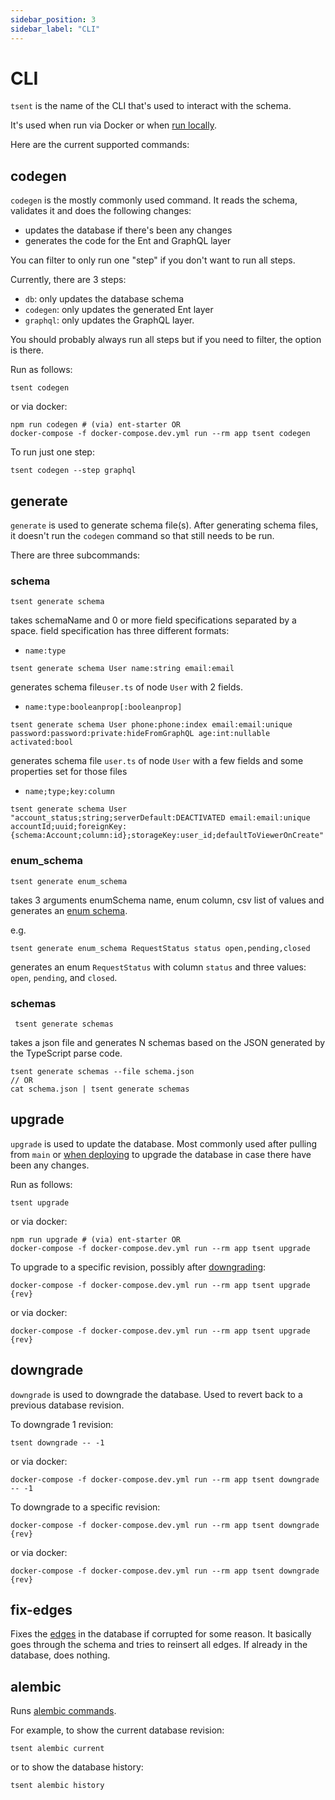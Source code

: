 ```yaml
---
sidebar_position: 3
sidebar_label: "CLI"
---
```


# CLI

`tsent` is the name of the CLI that's used to interact with the schema.

It's used when run via Docker or when [run locally](/docs/advanced-topics/running-locally).

Here are the current supported commands:

## codegen

`codegen` is the mostly commonly used command. It reads the schema, validates it and does the following changes:

* updates the database if there's been any changes
* generates the code for the Ent and GraphQL layer

You can filter to only run one "step" if you don't want to run all steps.

Currently, there are 3 steps:

* `db`: only updates the database schema
* `codegen`: only updates the generated Ent layer
* `graphql`: only updates the GraphQL layer.

You should probably always run all steps but if you need to filter, the option is there.

Run as follows:

```shell
tsent codegen
```

or via docker:

```shell
npm run codegen # (via) ent-starter OR
docker-compose -f docker-compose.dev.yml run --rm app tsent codegen
```

To run just one step:

```shell
tsent codegen --step graphql
```

## generate

`generate` is used to generate schema file(s). After generating schema files, it doesn't run the `codegen` command so that still needs to be run.

There are three subcommands:

### schema

```shell
tsent generate schema
```

takes schemaName and 0 or more field specifications separated by a space. field specification has three different formats:

* `name:type`

```shell
tsent generate schema User name:string email:email
```

generates schema file`user.ts` of node `User` with 2 fields.

* `name:type:booleanprop[:booleanprop]`

```shell
tsent generate schema User phone:phone:index email:email:unique password:password:private:hideFromGraphQL age:int:nullable activated:bool
```
  
generates schema file `user.ts` of node `User` with a few fields and some properties set for those files

* `name;type;key:column`

```shell
tsent generate schema User "account_status;string;serverDefault:DEACTIVATED email:email:unique accountId;uuid;foreignKey:{schema:Account;column:id};storageKey:user_id;defaultToViewerOnCreate"
```

### enum_schema

```shell
tsent generate enum_schema
```

takes 3 arguments enumSchema name, enum column, csv list of values and generates an [enum schema](/docs/ent-schema/enums#lookup-tables).

e.g.

```shell
tsent generate enum_schema RequestStatus status open,pending,closed
```

generates an enum `RequestStatus` with column `status` and three values: `open`, `pending`, and `closed`.

### schemas

```shell
 tsent generate schemas
```

takes a json file and generates N schemas based on the JSON generated by the TypeScript parse code.

```shell
tsent generate schemas --file schema.json 
// OR
cat schema.json | tsent generate schemas
```

## upgrade

`upgrade` is used to update the database. Most commonly used after pulling from `main` or [when deploying](/docs/advanced-topics/deploying) to upgrade the database in case there have been any changes.

Run as follows:

```shell
tsent upgrade
```

or via docker:

```shell
npm run upgrade # (via) ent-starter OR
docker-compose -f docker-compose.dev.yml run --rm app tsent upgrade
```

To upgrade to a specific revision, possibly after [downgrading](#downgrade):

```shell
docker-compose -f docker-compose.dev.yml run --rm app tsent upgrade {rev}
```

or via docker:

```shell
docker-compose -f docker-compose.dev.yml run --rm app tsent upgrade {rev}
```

## downgrade

`downgrade` is used to downgrade the database. Used to revert back to a previous database revision.

To downgrade 1 revision:

```shell:
tsent downgrade -- -1
```

or via docker:

```shell
docker-compose -f docker-compose.dev.yml run --rm app tsent downgrade -- -1
```

To downgrade to a specific revision:

```shell
docker-compose -f docker-compose.dev.yml run --rm app tsent downgrade {rev}
```

or via docker:

```shell
docker-compose -f docker-compose.dev.yml run --rm app tsent downgrade {rev}
```

## fix-edges

Fixes the [edges](/docs/ent-schema/edges#assoc-edge-config-table) in the database if corrupted for some reason. It basically goes through the schema and tries to reinsert all edges. If already in the database, does nothing.

## alembic

Runs [alembic commands](https://alembic.sqlalchemy.org/en/latest/api/commands.html).

For example, to show the current database revision:

```shell
tsent alembic current
```

or to show the database history:

```shell
tsent alembic history
```
